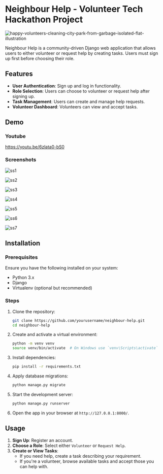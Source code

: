 # Neighbour Help - Volunteer Tech Hackathon Project

![happy-volunteers-cleaning-city-park-from-garbage-isolated-flat-illustration](https://github.com/user-attachments/assets/ffee3238-601f-4c66-8cd6-27c59bd342c4)

Neighbour Help is a community-driven Django web application that allows users to either volunteer or request help by creating tasks. Users must sign up first before choosing their role.

## Features
- **User Authentication**: Sign up and log in functionality.
- **Role Selection**: Users can choose to volunteer or request help after signing up.
- **Task Management**: Users can create and manage help requests.
- **Volunteer Dashboard**: Volunteers can view and accept tasks.

## Demo
### Youtube
https://youtu.be/6zlata0-bS0

### Screenshots

![ss1](https://github.com/user-attachments/assets/441f1a5e-9b1b-4914-829c-d94826068392)

![ss2](https://github.com/user-attachments/assets/b0bf551f-f533-44e9-b838-5e865a3150b1)

![ss3](https://github.com/user-attachments/assets/c06e5eb2-ccd8-4c4a-a2ce-b816e8da1508)

![ss4](https://github.com/user-attachments/assets/16374215-7ea5-483f-9482-c09908be7418)

![ss5](https://github.com/user-attachments/assets/521d378c-1d1d-41b7-8df8-f564e670e30c)

![ss6](https://github.com/user-attachments/assets/50f8f6b7-fc0c-4f1b-86ac-318e4d06193e)

![ss7](https://github.com/user-attachments/assets/9e8279ba-a9d8-4638-9722-6e67c5e63b85)


## Installation

### Prerequisites
Ensure you have the following installed on your system:
- Python 3.x
- Django
- Virtualenv (optional but recommended)

### Steps
1. Clone the repository:
   ```sh
   git clone https://github.com/yourusername/neighbour-help.git
   cd neighbour-help
   ```
2. Create and activate a virtual environment:
   ```sh
   python -m venv venv
   source venv/bin/activate  # On Windows use `venv\Scripts\activate`
   ```
3. Install dependencies:
   ```sh
   pip install -r requirements.txt
   ```
4. Apply database migrations:
   ```sh
   python manage.py migrate
   ```
5. Start the development server:
   ```sh
   python manage.py runserver
   ```
6. Open the app in your browser at `http://127.0.0.1:8000/`.

## Usage
1. **Sign Up**: Register an account.
2. **Choose a Role**: Select either `Volunteer` or `Request Help`.
3. **Create or View Tasks**:
   - If you need help, create a task describing your requirement.
   - If you're a volunteer, browse available tasks and accept those you can help with.

